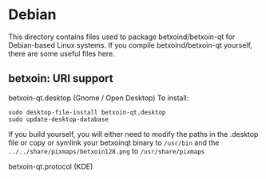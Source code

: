 
Debian
====================
This directory contains files used to package betxoind/betxoin-qt
for Debian-based Linux systems. If you compile betxoind/betxoin-qt yourself, there are some useful files here.

## betxoin: URI support ##


betxoin-qt.desktop  (Gnome / Open Desktop)
To install:

	sudo desktop-file-install betxoin-qt.desktop
	sudo update-desktop-database

If you build yourself, you will either need to modify the paths in
the .desktop file or copy or symlink your betxoinqt binary to `/usr/bin`
and the `../../share/pixmaps/betxoin128.png` to `/usr/share/pixmaps`

betxoin-qt.protocol (KDE)

